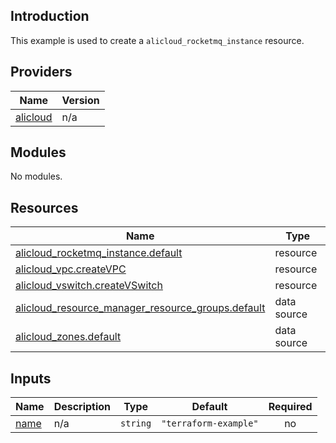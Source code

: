 <!-- BEGIN_TF_DOCS -->
## Introduction

This example is used to create a `alicloud_rocketmq_instance` resource.

## Providers

| Name | Version |
|------|---------|
| <a name="provider_alicloud"></a> [alicloud](#provider\_alicloud) | n/a |

## Modules

No modules.

## Resources

| Name | Type |
|------|------|
| [alicloud_rocketmq_instance.default](https://registry.terraform.io/providers/aliyun/alicloud/latest/docs/resources/rocketmq_instance) | resource |
| [alicloud_vpc.createVPC](https://registry.terraform.io/providers/aliyun/alicloud/latest/docs/resources/vpc) | resource |
| [alicloud_vswitch.createVSwitch](https://registry.terraform.io/providers/aliyun/alicloud/latest/docs/resources/vswitch) | resource |
| [alicloud_resource_manager_resource_groups.default](https://registry.terraform.io/providers/aliyun/alicloud/latest/docs/data-sources/resource_manager_resource_groups) | data source |
| [alicloud_zones.default](https://registry.terraform.io/providers/aliyun/alicloud/latest/docs/data-sources/zones) | data source |

## Inputs

| Name | Description | Type | Default | Required |
|------|-------------|------|---------|:--------:|
| <a name="input_name"></a> [name](#input\_name) | n/a | `string` | `"terraform-example"` | no |
<!-- END_TF_DOCS -->    